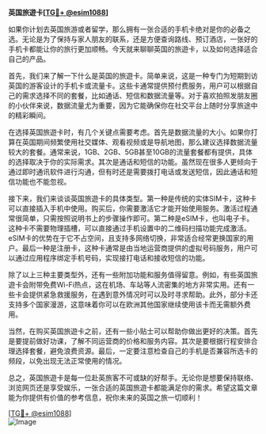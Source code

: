 **英国旅遊卡[[TG💪+ @esim1088](https://t.me/s/esim1088)]**

如果你计划去英国旅游或者留学，那么拥有一张合适的手机卡绝对是你的必备之选。无论是为了保持与家人朋友的联系，还是方便查询路线、预订酒店，一张好的手机卡都能让你的旅行更加顺畅。今天就来聊聊英国的旅遊卡，以及如何选择适合自己的产品。

首先，我们来了解一下什么是英国的旅遊卡。简单来说，这是一种专门为短期到访英国的游客设计的手机卡或流量卡。这些卡通常提供预付费服务，用户可以根据自己的需求选择不同的套餐，比如通话、短信和数据流量等。对于喜欢拍照发朋友圈的小伙伴来说，数据流量尤为重要，因为它能确保你在社交平台上随时分享旅途中的精彩瞬间。

在选择英国旅遊卡时，有几个关键点需要考虑。首先是数据流量的大小。如果你打算在英国期间频繁使用社交媒体、观看视频或是导航地图，那么建议选择数据流量较大的套餐。通常来说，1GB、2GB、5GB甚至10GB的流量套餐都有提供，具体的选择取决于你的实际需求。其次是通话和短信的功能。虽然现在很多人更倾向于通过即时通讯软件进行沟通，但有时还是需要拨打电话或发送短信，因此通话和短信功能也不能忽视。

接下来，我们来谈谈英国旅遊卡的具体类型。第一种是传统的实体SIM卡，这种卡可以直接插入手机中使用。购买后，你需要激活它才能开始使用服务。激活过程通常很简单，只需按照说明书上的步骤操作即可。第二种是eSIM卡，也叫电子卡。这种卡不需要物理插槽，可以直接通过手机设置中的二维码扫描功能完成激活。eSIM卡的优势在于它不占空间，且支持多网络切换，非常适合经常更换国家的用户。最后一种是注册卡，这种卡通常是由当地运营商提供的虚拟号码服务，用户可以通过应用程序绑定手机号码，实现接打电话和接收短信的功能。

除了以上三种主要类型外，还有一些附加功能和服务值得留意。例如，有些英国旅遊卡会附带免费Wi-Fi热点，这在机场、车站等人流密集的地方非常实用。还有一些卡会提供紧急救援服务，在遇到意外情况时可以及时寻求帮助。此外，部分卡还支持多个国家漫游，这意味着你可以在欧洲其他国家继续使用该卡而无需额外费用。

当然，在购买英国旅遊卡之前，还有一些小贴士可以帮助你做出更好的决策。首先是要提前做好功课，了解不同运营商的价格和服务内容。其次是要根据行程安排合理选择套餐，避免浪费资源。最后，一定要注意检查自己的手机是否兼容所选卡的频段，以免出现无法正常使用的情况。

总之，英国旅遊卡是每一位赴英旅客不可或缺的好帮手。无论你是想要保持联络、浏览网页还是享受娱乐，一张合适的英国旅遊卡都能满足你的需求。希望这篇文章能为你提供有价值的参考信息，祝你未来的英国之旅一切顺利！

[[TG💪+ @esim1088](https://t.me/s/esim1088)]  
![Image](https://i.postimg.cc/4NQfJmqS/Snipaste-2025-05-13-00-14-12.png)